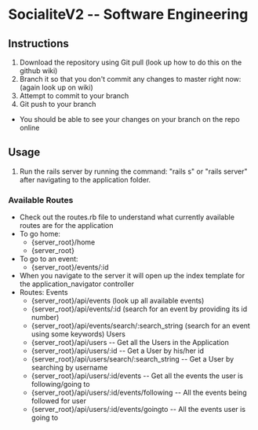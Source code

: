 # SocialiteV2 -- Software Engineering

## Instructions
1. Download the repository using Git pull (look up how to do this on the github wiki)
2. Branch it so that you don't commit any changes to master right now: (again look up on wiki)
3. Attempt to commit to your branch
4. Git push to your branch

- You should be able to see your changes on your branch on the repo online

## Usage
1. Run the rails server by running the command: "rails s" or "rails server" after navigating to the application folder.

### Available Routes
- Check out the routes.rb file to understand what currently available routes are for the application
- To go home:
	- {server_root}/home
	- {server_root}
- To go to an event:
	- {server_root}/events/:id
- When you navigate to the server it will open up the index template for the application_navigator controller
- Routes:
	Events
	- {server_root}/api/events (look up all available events)
	- {server_root}/api/events/:id (search for an event by providing its id number)
	- {server_root}/api/events/search/:search_string (search for an event using some keywords)
	Users
	- {server_root}/api/users -- Get all the Users in the Application
	- {server_root}/api/users/:id -- Get a User by his/her id
	- {server_root}/api/users/search/:search_string -- Get a User by searching by username
	- {server_root}/api/users/:id/events -- Get all the events the user is following/going to
	- {server_root}/api/users/:id/events/following -- All the events being followed for user
	- {server_root}/api/users/:id/events/goingto -- All the events user is going to 